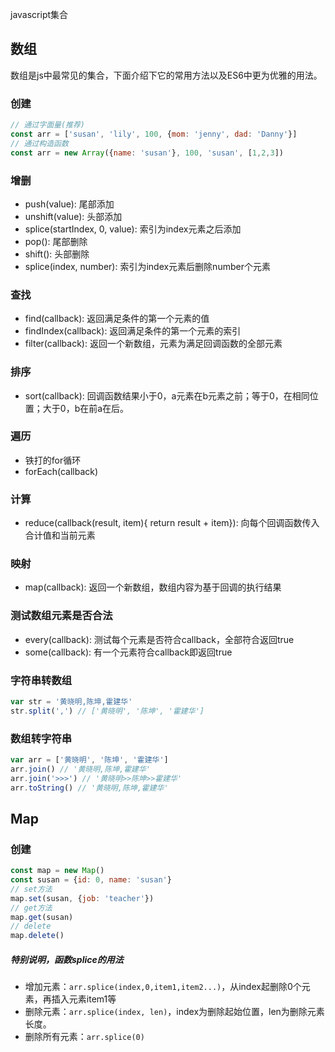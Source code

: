 javascript集合

## 数组
数组是js中最常见的集合，下面介绍下它的常用方法以及ES6中更为优雅的用法。

### 创建
```js
// 通过字面量(推荐)
const arr = ['susan', 'lily', 100, {mom: 'jenny', dad: 'Danny'}]
// 通过构造函数
const arr = new Array({name: 'susan'}, 100, 'susan', [1,2,3])
```

### 增删
* push(value): 尾部添加
* unshift(value): 头部添加
* splice(startIndex, 0, value): 索引为index元素之后添加
* pop(): 尾部删除
* shift(): 头部删除
* splice(index, number): 索引为index元素后删除number个元素

### 查找
* find(callback): 返回满足条件的第一个元素的值
* findIndex(callback): 返回满足条件的第一个元素的索引
* filter(callback): 返回一个新数组，元素为满足回调函数的全部元素

### 排序
* sort(callback): 回调函数结果小于0，a元素在b元素之前；等于0，在相同位置；大于0，b在前a在后。

### 遍历
* 铁打的for循环
* forEach(callback)

### 计算
* reduce(callback(result, item){ return result + item}): 向每个回调函数传入合计值和当前元素

### 映射
* map(callback): 返回一个新数组，数组内容为基于回调的执行结果

### 测试数组元素是否合法
* every(callback): 测试每个元素是否符合callback，全部符合返回true
* some(callback): 有一个元素符合callback即返回true

### 字符串转数组
```js
var str = '黄晓明,陈坤,霍建华'
str.split(',') // ['黄晓明', '陈坤', '霍建华']
```

### 数组转字符串
```js
var arr = ['黄晓明', '陈坤', '霍建华']
arr.join() // '黄晓明,陈坤,霍建华'
arr.join('>>>') // '黄晓明>>陈坤>>霍建华'
arr.toString() // '黄晓明,陈坤,霍建华'
```

## Map

### 创建
```js
const map = new Map()
const susan = {id: 0, name: 'susan'}
// set方法
map.set(susan, {job: 'teacher'})
// get方法
map.get(susan)
// delete
map.delete()
```

##### 特别说明，函数splice的用法
* 增加元素：`arr.splice(index,0,item1,item2...)`，从index起删除0个元素，再插入元素item1等
* 删除元素：`arr.splice(index, len)`，index为删除起始位置，len为删除元素长度。
* 删除所有元素：`arr.splice(0)`

